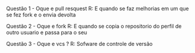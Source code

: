 Questão 1 - Oque e pull resquest
R: E quando se faz melhorias em um que se fez fork e o envia devolta

Questão 2 - Oque e fork 
R: E quando se copia o repositorio do perfil de outro usuario e passa
para o seu

Questão 3 - Oque e vcs ?
R: Sofware de controle de versão